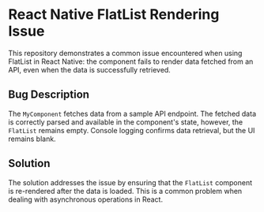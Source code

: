 # React Native FlatList Rendering Issue

This repository demonstrates a common issue encountered when using FlatList in React Native: the component fails to render data fetched from an API, even when the data is successfully retrieved.

## Bug Description
The `MyComponent` fetches data from a sample API endpoint. The fetched data is correctly parsed and available in the component's state, however, the `FlatList` remains empty.  Console logging confirms data retrieval, but the UI remains blank.

## Solution
The solution addresses the issue by ensuring that the `FlatList` component is re-rendered after the data is loaded.  This is a common problem when dealing with asynchronous operations in React.